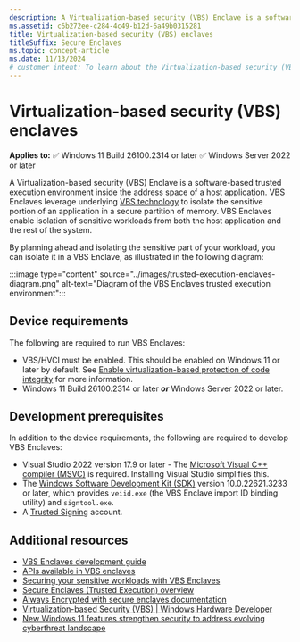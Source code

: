 ```yaml
---
description: A Virtualization-based security (VBS) Enclave is a software-based trusted execution environment inside the address space of a host application.
ms.assetid: c6b272ee-c284-4c49-b12d-6a49b0315281
title: Virtualization-based security (VBS) enclaves
titleSuffix: Secure Enclaves
ms.topic: concept-article
ms.date: 11/13/2024
# customer intent: To learn about the Virtualization-based security (VBS) Enclaves feature in Windows.
---
```


# Virtualization-based security (VBS) enclaves

**Applies to:** ✅ Windows 11 Build 26100.2314 or later ✅ Windows Server 2022 or later

A Virtualization-based security (VBS) Enclave is a software-based trusted execution environment inside the address space of a host application. VBS Enclaves leverage underlying [VBS technology](/windows-hardware/design/device-experiences/oem-vbs) to isolate the sensitive portion of an application in a secure partition of memory. VBS Enclaves enable isolation of sensitive workloads from both the host application and the rest of the system.

By planning ahead and isolating the sensitive part of your workload, you can isolate it in a VBS Enclave, as illustrated in the following diagram:

:::image type="content" source="../images/trusted-execution-enclaves-diagram.png" alt-text="Diagram of the VBS Enclaves trusted execution environment":::

## Device requirements

The following are required to run VBS Enclaves:

- VBS/HVCI must be enabled. This should be enabled on Windows 11 or later by default. See [Enable virtualization-based protection of code integrity](/windows/security/hardware-security/enable-virtualization-based-protection-of-code-integrity) for more information.
- Windows 11 Build 26100.2314 or later ***or*** Windows Server 2022 or later.

## Development prerequisites

In addition to the device requirements, the following are required to develop VBS Enclaves:

- Visual Studio 2022 version 17.9 or later - The [Microsoft Visual C++ compiler (MSVC)](/cpp/build/reference/compiling-a-c-cpp-program) is required. Installing Visual Studio simplifies this.
- The [Windows Software Development Kit (SDK)](https://developer.microsoft.com/windows/downloads/windows-sdk/) version 10.0.22621.3233 or later, which provides `veiid.exe` (the VBS Enclave import ID binding utility) and `signtool.exe`.
- A [Trusted Signing](https://azure.microsoft.com/products/trusted-signing) account.

## Additional resources

- [VBS Enclaves development guide](vbs-enclaves-dev-guide.md)
- [APIs available in VBS enclaves](available-in-enclaves.md)
- [Securing your sensitive workloads with VBS Enclaves](https://aka.ms/VBSEnclavesBlog)
- [Secure Enclaves (Trusted Execution) overview](enclaves.md)
- [Always Encrypted with secure enclaves documentation](/azure/azure-sql/database/always-encrypted-with-secure-enclaves-landing)
- [Virtualization-based Security (VBS) | Windows Hardware Developer](/windows-hardware/design/device-experiences/oem-vbs)
- [New Windows 11 features strengthen security to address evolving cyberthreat landscape](https://www.microsoft.com/security/blog/2024/05/20/new-windows-11-features-strengthen-security-to-address-evolving-cyberthreat-landscape/)
